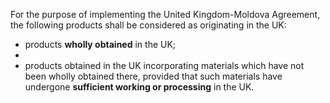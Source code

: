 For the purpose of implementing the United Kingdom-Moldova Agreement, the following products shall be considered as originating in the UK:

- products **wholly obtained** in the UK;
-
- products obtained in the UK incorporating materials which have not been wholly obtained there, provided that such materials have undergone **sufficient working or processing** in the UK.
